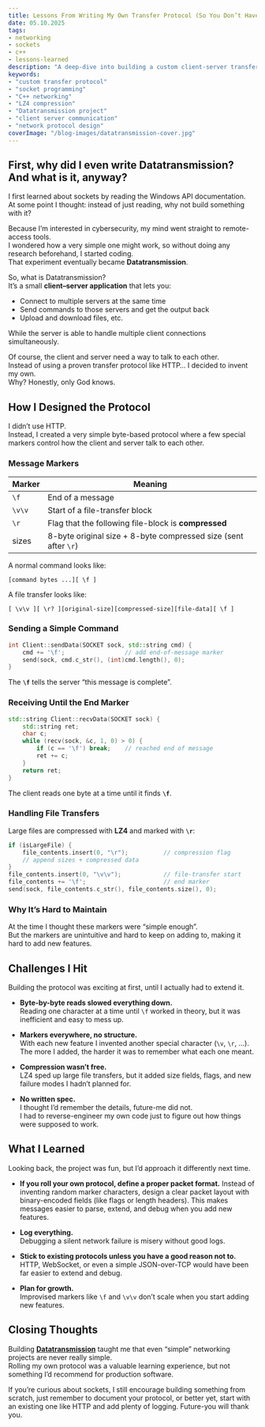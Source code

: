 ```yaml
---
title: Lessons From Writing My Own Transfer Protocol (So You Don’t Have To)
date: 05.10.2025
tags:
- networking
- sockets
- c++
- lessons-learned
description: "A deep-dive into building a custom client-server transfer protocol in C++ with raw sockets—what worked, what broke, and why I’d choose HTTP next time."
keywords:
- "custom transfer protocol"
- "socket programming"
- "C++ networking"
- "LZ4 compression"
- "Datatransmission project"
- "client server communication"
- "network protocol design"
coverImage: "/blog-images/datatransmission-cover.jpg"
---
```



## First, why did I even write Datatransmission? And what is it, anyway?

I first learned about sockets by reading the Windows API documentation.  
At some point I thought: instead of just reading, why not build something with it?

Because I’m interested in cybersecurity, my mind went straight to remote-access tools.  
I wondered how a very simple one might work, so without doing any research beforehand, I started coding.  
That experiment eventually became **Datatransmission**.

So, what is Datatransmission?  
It’s a small **client–server application** that lets you:

- Connect to multiple servers at the same time
- Send commands to those servers and get the output back
- Upload and download files, etc.

While the server is able to handle multiple client connections simultaneously.

Of course, the client and server need a way to talk to each other.  
Instead of using a proven transfer protocol like HTTP… I decided to invent my own.  
Why? Honestly, only God knows.


## How I Designed the Protocol

I didn’t use HTTP.  
Instead, I created a very simple byte-based protocol where a few special markers control how the client and server talk to each other.

### Message Markers

| Marker | Meaning                                                         |
|--------|-----------------------------------------------------------------|
| `\f`   | End of a message                                                |
| `\v\v` | Start of a file-transfer block                                  |
| `\r`   | Flag that the following file-block is **compressed**            |
| sizes  | 8-byte original size + 8-byte compressed size (sent after `\r`) |

A normal command looks like:

```
[command bytes ...][ \f ]
```

A file transfer looks like:

```
[ \v\v ][ \r? ][original-size][compressed-size][file-data][ \f ]
```

### Sending a Simple Command

```cpp
int Client::sendData(SOCKET sock, std::string cmd) {
    cmd += '\f';                 // add end-of-message marker
    send(sock, cmd.c_str(), (int)cmd.length(), 0);
}
```

The **`\f`** tells the server “this message is complete”.

### Receiving Until the End Marker

```cpp
std::string Client::recvData(SOCKET sock) {
    std::string ret;
    char c;
    while (recv(sock, &c, 1, 0) > 0) {
        if (c == '\f') break;    // reached end of message
        ret += c;
    }
    return ret;
}
```

The client reads one byte at a time until it finds **`\f`**.

### Handling File Transfers

Large files are compressed with **LZ4** and marked with **`\r`**:

```cpp
if (isLargeFile) {
    file_contents.insert(0, "\r");          // compression flag
    // append sizes + compressed data
}
file_contents.insert(0, "\v\v");            // file-transfer start
file_contents += '\f';                      // end marker
send(sock, file_contents.c_str(), file_contents.size(), 0);
```

### Why It’s Hard to Maintain

At the time I thought these markers were “simple enough”.  
But the markers are unintuitive and hard to keep on adding to, making it hard to add new features.


## Challenges I Hit

Building the protocol was exciting at first, until I actually had to extend it.

- **Byte-by-byte reads slowed everything down.**  
  Reading one character at a time until `\f` worked in theory, but it was inefficient and easy to mess up.

- **Markers everywhere, no structure.**  
  With each new feature I invented another special character (`\v`, `\r`, ...).  
  The more I added, the harder it was to remember what each one meant.

- **Compression wasn’t free.**  
  LZ4 sped up large file transfers, but it added size fields, flags, and new failure modes I hadn’t planned for.

- **No written spec.**  
  I thought I’d remember the details, future-me did not.  
  I had to reverse-engineer my own code just to figure out how things were supposed to work.


## What I Learned

Looking back, the project was fun, but I’d approach it differently next time.

- **If you roll your own protocol, define a proper packet format.**
  Instead of inventing random marker characters, design a clear packet layout with binary-encoded fields (like flags or length headers).
  This makes messages easier to parse, extend, and debug when you add new features.

- **Log everything.**  
  Debugging a silent network failure is misery without good logs.

- **Stick to existing protocols unless you have a good reason not to.**  
  HTTP, WebSocket, or even a simple JSON-over-TCP would have been far easier to extend and debug.

- **Plan for growth.**  
  Improvised markers like `\f` and `\v\v` don’t scale when you start adding new features.


## Closing Thoughts

Building [**Datatransmission**](https://github.com/Shu-AFK/Datatransmission) taught me that even “simple” networking projects are never really simple.  
Rolling my own protocol was a valuable learning experience, but not something I’d recommend for production software.

If you’re curious about sockets, I still encourage building something from scratch,
just remember to document your protocol, or better yet, start with an existing one like HTTP and add plenty of logging.
Future-you will thank you.
